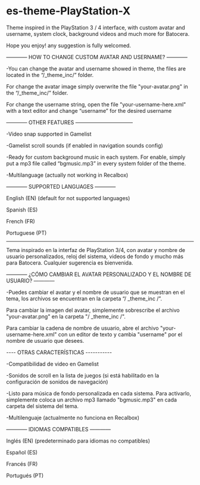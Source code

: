 # es-theme-PlayStation-X
Theme inspired in the PlayStation 3 / 4 interface, with custom avatar and username, system clock, background videos and much more for Batocera. 

Hope you enjoy! any suggestion is fully welcomed.

———— HOW TO CHANGE CUSTOM AVATAR AND USERNAME? ————

-You can change the avatar and username showed in theme, the files are located in the “/_theme_inc/” folder.

For change the avatar image simply overwrite the file "your-avatar.png" in the “/_theme_inc/” folder.

For change the username string, open the file "your-username-here.xml" with a text editor and change “username” for the desired username




———— OTHER FEATURES ——————————— 

-Video snap supported in Gamelist

-Gamelist scroll sounds (if enabled in navigation sounds config)

-Ready for custom background music in each system. For enable, simply put a mp3 file called “bgmusic.mp3” in every system folder of the theme.

-Multilanguage (actually not working in Recalbox)




————  SUPPORTED LANGUAGES ———— 

English (EN) (default for not supported languages)

Spanish (ES)

French (FR)

Portuguese (PT)

---------------------------------------------------------------------------------------------------------------------------------

Tema inspirado en la interfaz de PlayStation 3/4, con avatar y nombre de usuario personalizados, reloj del sistema, videos de fondo y mucho más para Batocera. Cualquier sugerencia es bienvenida.

———— ¿CÓMO CAMBIAR EL AVATAR PERSONALIZADO Y EL NOMBRE DE USUARIO? ————

-Puedes cambiar el avatar y el nombre de usuario que se muestran en el tema, los archivos se encuentran en la carpeta “/ _theme_inc /”.

Para cambiar la imagen del avatar, simplemente sobrescribe el archivo "your-avatar.png" en la carpeta "/ _theme_inc /".

Para cambiar la cadena de nombre de usuario, abre el archivo "your-username-here.xml" con un editor de texto y cambia "username" por el nombre de usuario que desees.




---- OTRAS CARACTERÍSTICAS -----------

-Compatibilidad de video en Gamelist

-Sonidos de scroll en la lista de juegos (si está habilitado en la configuración de sonidos de navegación)

-Listo para música de fondo personalizada en cada sistema. Para activarlo, simplemente coloca un archivo mp3 llamado "bgmusic.mp3" en cada carpeta del sistema del tema.

-Multilenguaje (actualmente no funciona en Recalbox)




———— IDIOMAS COMPATIBLES ————

Inglés (EN) (predeterminado para idiomas no compatibles)

Español (ES)

Francés (FR)

Portugués (PT)
